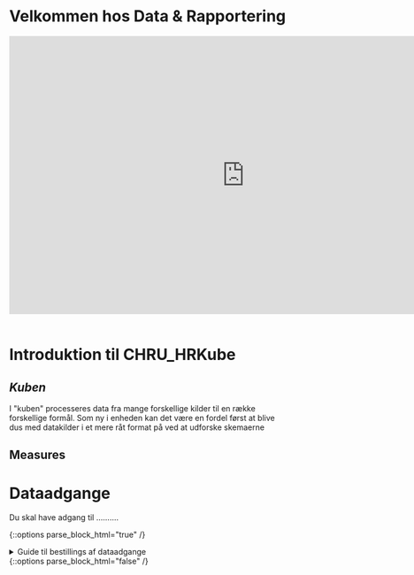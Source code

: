 # Velkommen hos Data & Rapportering

<!-- Embed iFrame. PowerPoint: "lntroduktion og onboarding 2022" s.18-21   
&wdStart=1 - this parameter sets the starting page number of the embedded document
&wdEnd=10 - this parameter sets the ending page number of the embedded document
-->
<center>
<iframe src="https://regionh-my.sharepoint.com/personal/stefan_sajin-henningsen_regionh_dk/_layouts/15/Doc.aspx?sourcedoc={9eae6cfa-732f-48a1-81f3-246e3b6a2e86}&amp;action=embedview&amp;wdAr=1.7777777&showNavigation=FALSE&wdStart=18&wdEnd=21" width="850" height="503" frameborder="0" seamless="TRUE" start="18" end="21"></iframe>
</center>
<br>



# Introduktion til CHRU_HRKube

## *Kuben*
I "kuben" processeres data fra mange forskellige kilder til en række forskellige formål.
     Som ny i enheden kan det være en fordel først at blive dus med datakilder i et mere råt format på ved at udforske skemaerne


## Measures



# Dataadgange
Du skal have adgang til ..........
<!-- Embed iFrame. word-doc: "Guide til bestilling af adgange.docx" på OneDrive-->
{::options parse_block_html="true" /}
<details><summary markdown="span">Guide til bestillings af dataadgange</summary>
<center>
<iframe src="https://regionh-my.sharepoint.com/personal/stefan_sajin-henningsen_regionh_dk/_layouts/15/Doc.aspx?sourcedoc={c652f92d-8025-4f11-9b4c-3e0f0e0dadba}&amp;action=embedview&amp;wdEmbedCode=0&amp;wdPrint=0&wdToolbar=FALSE" width="100%" height="700" frameborder="0" seamless="yes"></iframe>
</center>
<br>
</details>
{::options parse_block_html="false" /}





